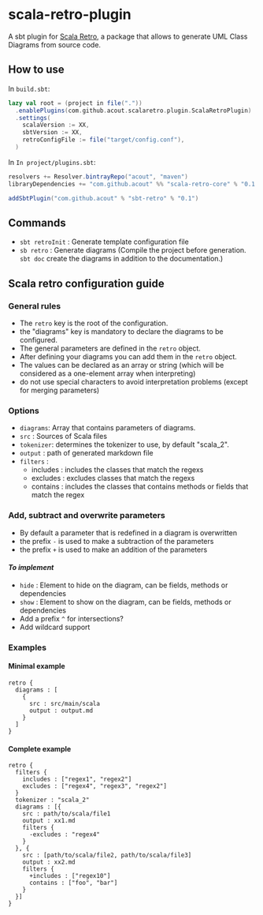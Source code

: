 # scala-retro-plugin

A sbt plugin for [Scala Retro](https://github.com/acout/scala-retro), a package that allows to generate UML Class Diagrams from source code.

## How to use 

In `build.sbt`:

```scala
lazy val root = (project in file("."))
  .enablePlugins(com.github.acout.scalaretro.plugin.ScalaRetroPlugin)
  .settings(
    scalaVersion := XX,
    sbtVersion := XX,
    retroConfigFile := file("target/config.conf"),
  )
```

In `In project/plugins.sbt`:

```scala
resolvers += Resolver.bintrayRepo("acout", "maven")
libraryDependencies += "com.github.acout" %% "scala-retro-core" % "0.1.4"

addSbtPlugin("com.github.acout" % "sbt-retro" % "0.1")
```

## Commands 

- `sbt retroInit` :  Generate template configuration file
- `sb retro` : Generate diagrams (Compile the project before generation. `sbt doc` create the diagrams in addition to the documentation.)

## Scala retro configuration guide

### General rules

- The `retro` key is the root of the configuration.
- the "diagrams" key is mandatory to declare the diagrams to be configured.
- The general parameters are defined in the `retro` object.
- After defining your diagrams you can add them in the `retro` object.
- The values can be declared as an array or string (which will be considered as a one-element array when interpreting) 
- do not use special characters to avoid interpretation problems (except for merging parameters)

### Options

- `diagrams`: Array that contains parameters of diagrams.
-  `src` : Sources of Scala files
- `tokenizer`: determines the tokenizer to use, by default "scala_2".
- `output` : path of generated markdown file
- `filters` : 
    - includes : includes the classes that match the regexs
    - excludes : excludes classes that match the regexs
    - contains : includes the classes that contains methods or fields that match the regex
    
### Add, subtract and overwrite parameters

- By default a parameter that is redefined in a diagram is overwritten
- the prefix `-` is used to make a subtraction of the parameters
- the prefix `+` is used to make an addition of the parameters


#### *To implement*

- `hide` : Element to hide on the diagram, can be fields, methods or dependencies 
- `show` : Element to show on the diagram, can be fields, methods or dependencies 
- Add a prefix `^` for intersections?
- Add wildcard support

### Examples

#### Minimal example

```hocon
retro {
  diagrams : [
    {
      src : src/main/scala
      output : output.md
    }
  ]
}
```

#### Complete example

```hocon
retro {
  filters {
    includes : ["regex1", "regex2"]
    excludes : ["regex4", "regex3", "regex2"]
  }
  tokenizer : "scala_2"
  diagrams : [{
    src : path/to/scala/file1
    output : xx1.md
    filters {
      -excludes : "regex4"
    }
  }, {
    src : [path/to/scala/file2, path/to/scala/file3]
    output : xx2.md
    filters {
      +includes : ["regex10"]
      contains : ["foo", "bar"]
    }
  }]
}
```

